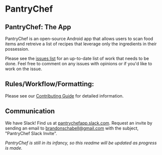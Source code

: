 # PantryChef
## PantryChef: The App

PantryChef is an open-source Android app that allows users to scan food items and retreive a list of recipes that leverage only the ingredients in their possession.

Please see the [issues list](https://github.com/brandonschabell/PantryChef/issues) for an up-to-date list of work that needs to be done. Feel free to comment on any issues with opinions or if you'd like to work on the issue.

## Rules/Workflow/Formatting:
Please see our [Contributing Guide](https://github.com/PantryChef/PantryChef/blob/dev/CONTRIBUTING.md) for detailed information.

## Communication
We have Slack! Find us at [pantrychefapp.slack.com](https://pantrychefapp.slack.com). Request an invite by sending an email to brandonschabell@gmail.com with the subject, "PantryChef Slack Invite".

*PantryChef is still in its infancy, so this readme will be updated as progress is made.*
